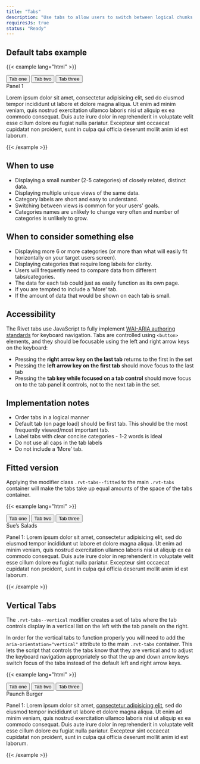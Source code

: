 ```yaml
---
title: "Tabs"
description: "Use tabs to allow users to switch between logical chunks of content without having to leave the current page."
requiresJs: true
status: "Ready"
---
```

## Default tabs example
{{< example lang="html" >}}<div class="rvt-tabs">
    <div class="rvt-tabs__tablist" role="tablist" aria-label="Rivet tabs">
        <button class="rvt-tabs__tab" role="tab" aria-selected="true" aria-controls="tab-1" id="t-one">
            Tab one
        </button>
        <button class="rvt-tabs__tab" role="tab" aria-selected="false" aria-controls="tab-2" id="t-two" tabindex="-1">
            Tab two
        </button>
        <button class="rvt-tabs__tab" role="tab" aria-selected="false" aria-controls="tab-3" id="t-three" tabindex="-1">
            Tab three
        </button>
    </div>
    <div class="rvt-tabs__panel" tabindex="0" role="tabpanel" id="tab-1" aria-labelledby="t-one">
        <span class="rvt-ts-23 rvt-text-bold">Panel 1</span>
        <p>
            Lorem ipsum dolor sit amet, consectetur adipisicing elit, sed do eiusmod tempor incididunt ut labore et dolore magna aliqua. Ut enim ad minim veniam, quis nostrud exercitation ullamco laboris nisi ut aliquip ex ea commodo consequat. Duis aute irure dolor
            in reprehenderit in voluptate velit esse cillum dolore eu fugiat nulla pariatur. Excepteur sint occaecat cupidatat non proident, sunt in culpa qui officia deserunt mollit anim id est laborum.
        </p>
    </div>
    <div class="rvt-tabs__panel" tabindex="0" role="tabpanel" id="tab-2" aria-labelledby="t-two" hidden="">
        <span class="rvt-ts-23 rvt-text-bold">Panel 2</span>
        <p>
            Duis aute irure dolor in reprehenderit in voluptate velit esse cillum dolore eu fugiat nulla pariatur. Excepteur sint occaecat cupidatat non proident, sunt in culpa qui officia deserunt mollit anim id est laborum.
        </p>
    </div>
    <div class="rvt-tabs__panel" tabindex="0" role="tabpanel" id="tab-3" aria-labelledby="t-three" hidden="">
        <span class="rvt-ts-23 rvt-text-bold">A grid inside a tab panel</span>
        <div class="rvt-grid">
            <div class="rvt-grid__item-4-md-up">
                <p>
                    Duis aute irure dolor in reprehenderit in voluptate velit esse cillum dolore eu fugiat nulla pariatur. Excepteur sint occaecat cupidatat non proident, sunt in culpa qui officia deserunt mollit anim id est laborum.
                </p>
            </div>
            <div class="rvt-grid__item-8-md-up">
                <p>
                    Excepteur sint occaecat cupidatat non proident, sunt in culpa qui officia deserunt mollit anim id est laborum. Duis aute irure dolor in reprehenderit in voluptate velit esse cillum dolore eu fugiat nulla pariatur. Excepteur sint occaecat cupidatat non
                    proident, sunt in culpa qui officia deserunt mollit anim id est laborum.
                </p>
            </div>
        </div>
    </div>
</div>
{{< /example >}}

## When to use
- Displaying a small number (2-5 categories) of closely related, distinct data.
- Displaying multiple unique views of the same data.
- Category labels are short and easy to understand.
- Switching between views is common for your users’ goals.
- Categories names are unlikely to change very often and number of categories is unlikely to grow.

## When to consider something else
- Displaying more 6 or more categories (or more than what will easily fit horizontally on your target users screen).
- Displaying categories that require long labels for clarity.
- Users will frequently  need to compare data from different tabs/categories.
- The data for each tab could just as easily function as its own page.
- If you are tempted to include a ‘More’ tab.
- If the amount of data that would be shown on each tab is small.

## Accessibility
The Rivet tabs use JavaScript to fully implement [WAI-ARIA authoring standards](https://www.w3.org/TR/wai-aria-practices-1.1/#tabpanel) for keyboard navigation. Tabs are controlled using `<button>` elements, and they should be focusable using the left and right arrow keys on the keyboard:

- Pressing the **right arrow key on the last tab** returns to the first in the set
- Pressing the **left arrow key on the first tab** should move focus to the last tab
- Pressing the **tab key while focused on a tab control** should move focus on to the tab panel it controls, not to the next tab in the set.

## Implementation notes
- Order tabs in a logical manner
- Default tab (on page load) should be first tab. This should be the most frequently viewed/most important tab.
- Label tabs with clear concise categories - 1-2 words is ideal
- Do not use all caps in the tab labels
- Do not include a ‘More’ tab.

## Fitted version
Applying the modifier class `.rvt-tabs--fitted` to the main `.rvt-tabs` container will make the tabs take up equal amounts of the space of the tabs container.

{{< example lang="html" >}}<div class="rvt-tabs rvt-tabs--fitted">
    <div class="rvt-tabs__tablist" role="tablist" aria-label="Rivet tabs">
        <button class="rvt-tabs__tab" role="tab" aria-selected="true" aria-controls="tab-1-fitted" id="t-one-fitted">
            Tab one
        </button>
        <button class="rvt-tabs__tab" role="tab" aria-selected="false" aria-controls="tab-2-fitted" id="t-two-fitted" tabindex="-1">
            Tab two
        </button>
        <button class="rvt-tabs__tab" role="tab" aria-selected="false" aria-controls="tab-3-fitted" id="t-three-fitted" tabindex="-1">
            Tab three
        </button>
    </div>
    <div class="rvt-tabs__panel" tabindex="0" role="tabpanel" id="tab-1-fitted" aria-labelledby="t-one-fitted">
        <span class="rvt-ts-26 rvt-text-bold rvt-display-block">Sue’s Salads</span>
        <p>
            Panel 1: Lorem ipsum dolor sit amet, consectetur adipisicing elit, sed do eiusmod tempor incididunt ut labore et dolore magna aliqua. Ut enim ad minim veniam, quis nostrud exercitation ullamco laboris nisi ut aliquip ex ea commodo consequat. Duis aute
            irure dolor in reprehenderit in voluptate velit esse cillum dolore eu fugiat nulla pariatur. Excepteur sint occaecat cupidatat non proident, sunt in culpa qui officia deserunt mollit anim id est laborum.
        </p>
    </div>
    <div class="rvt-tabs__panel" tabindex="0" role="tabpanel" id="tab-2-fitted" aria-labelledby="t-two-fitted" hidden="">
        <span class="rvt-ts-26 rvt-text-bold rvt-display-block">JJ’s Diner</span>
        <p>
            Panel 2: Duis aute irure dolor in reprehenderit in voluptate velit esse cillum dolore eu fugiat nulla pariatur. Excepteur sint occaecat cupidatat non proident, sunt in culpa qui officia deserunt mollit anim id est laborum.
        </p>
    </div>
    <div class="rvt-tabs__panel" tabindex="0" role="tabpanel" id="tab-3-fitted" aria-labelledby="t-three-fitted" hidden="">
        <span class="rvt-ts-26 rvt-text-bold rvt-display-block">Food n’ Stuff</span>
        <p>
            Panel 3: Excepteur sint occaecat cupidatat non proident, sunt in culpa qui officia deserunt mollit anim id est laborum.
        </p>
    </div>
</div>
{{< /example >}}

## Vertical Tabs
The `.rvt-tabs--vertical` modifier creates a set of tabs where the tab controls display in a vertical list on the left with the tab panels on the right.

In order for the vertical tabs to function properly you will need to add the `aria-orientation="vertical"` attribute to the main `.rvt-tabs` container. This lets the script that controls the tabs know that they are vertical and to adjust the keyboard navigation appropriately so that the up and down arrow keys switch focus of the tabs instead of the default left and right arrow keys.

{{< example lang="html" >}}<div class="rvt-tabs rvt-tabs--vertical">
    <div class="rvt-tabs__tablist" role="tablist" aria-orientation="vertical" aria-label="Rivet tabs">
        <button class="rvt-tabs__tab" role="tab" aria-selected="true" aria-controls="tab-1-vertical" id="t-one-vertical">
            Tab one
        </button>
        <button class="rvt-tabs__tab" role="tab" aria-selected="false" aria-controls="tab-2-vertical" id="t-two-vertical" tabindex="-1">
            Tab two
        </button>
        <button class="rvt-tabs__tab" role="tab" aria-selected="false" aria-controls="tab-3-vertical" id="t-three-vertical" tabindex="-1">
            Tab three
        </button>
    </div>
    <div class="rvt-tabs__panel" tabindex="0" role="tabpanel" id="tab-1-vertical" aria-labelledby="t-one-vertical">
        <span class="rvt-ts-26 rvt-text-bold rvt-display-block">Paunch Burger</span>
        <p>
            Panel 1: Lorem ipsum dolor sit amet,
            <a href="#0">consectetur adipisicing elit</a>, sed do eiusmod tempor incididunt ut labore et dolore magna aliqua. Ut enim ad minim veniam, quis nostrud exercitation ullamco laboris nisi ut aliquip ex ea commodo consequat. Duis aute irure dolor
            in reprehenderit in voluptate velit esse cillum dolore eu fugiat nulla pariatur. Excepteur sint occaecat cupidatat non proident, sunt in culpa qui officia deserunt mollit anim id est laborum.
        </p>
    </div>
    <div class="rvt-tabs__panel" tabindex="0" role="tabpanel" id="tab-2-vertical" aria-labelledby="t-two-vertical" hidden="">
        <span class="rvt-ts-26 rvt-text-bold rvt-display-block">JJ’s Diner</span>
        <p>
            Panel 2: Duis aute irure dolor in reprehenderit in voluptate velit esse cillum dolore eu fugiat nulla pariatur. Excepteur sint occaecat cupidatat non proident, sunt in culpa qui officia deserunt mollit anim id est laborum.
        </p>
    </div>
    <div class="rvt-tabs__panel" tabindex="0" role="tabpanel" id="tab-3-vertical" aria-labelledby="t-three-vertical" hidden="">
        <form action="">
            <fieldset>
                <legend class="rvt-sr-only">Sue's Salads Takeout</legend>
                <label for="name">Name</label>
                <input type="text" id="name">
                <label for="salads" class="m-top-md">Salad type</label>
                <select id="salads">
                    <option value="">Cobb</option>
                    <option value="">Ceasar</option>
                    <option value="">Wedge</option>
                    <option value="">Big</option>
                </select>
                <label for="message" class="m-top-md">Message</label>
                <textarea name="message" id="message" class="rvt-m-bottom-md"></textarea>
            </fieldset>
            <div class="m-top-lg rvt-button-group rvt-button-group--right">
                <button type="submit" class="rvt-button">Submit</button>
                <button class="rvt-button rvt-button--plain">Cancel</button>
            </div>
        </form>
    </div>
</div>
{{< /example >}}
